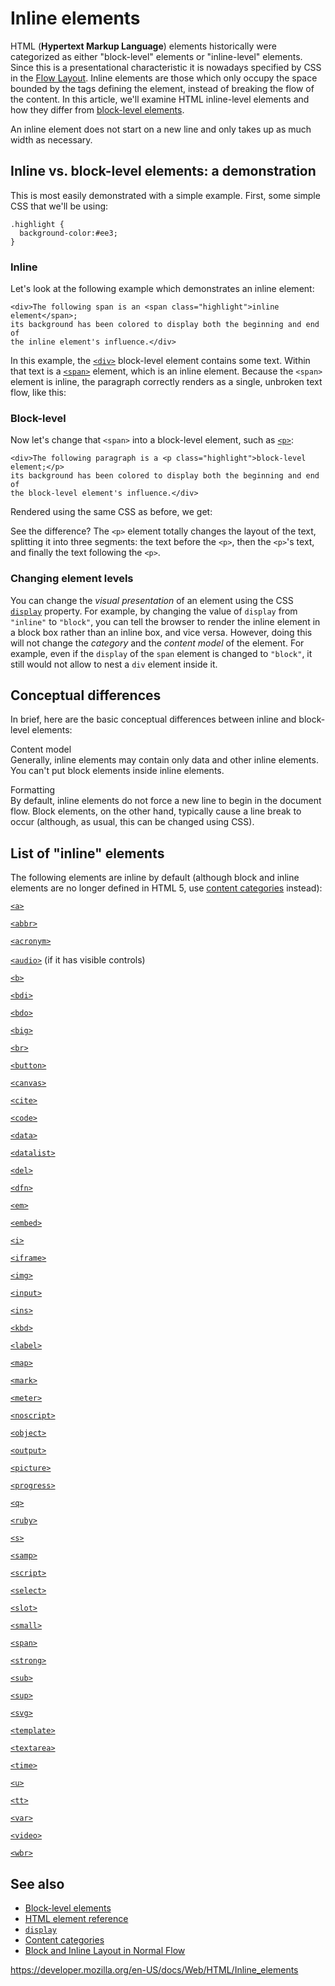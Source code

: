 Inline elements
===============

HTML (**Hypertext Markup Language**) elements historically were categorized as either "block-level" elements or "inline-level" elements. Since this is a presentational characteristic it is nowadays specified by CSS in the [Flow Layout](https://developer.mozilla.org/en-US/docs/Web/CSS/CSS_Flow_Layout). Inline elements are those which only occupy the space bounded by the tags defining the element, instead of breaking the flow of the content. In this article, we'll examine HTML inline-level elements and how they differ from [block-level elements](block-level_elements).

An inline element does not start on a new line and only takes up as much width as necessary.

Inline vs. block-level elements: a demonstration
------------------------------------------------

This is most easily demonstrated with a simple example. First, some simple CSS that we'll be using:

    .highlight {
      background-color:#ee3;
    }

### Inline

Let's look at the following example which demonstrates an inline element:

    <div>The following span is an <span class="highlight">inline element</span>;
    its background has been colored to display both the beginning and end of
    the inline element's influence.</div>

In this example, the [`<div>`](element/div) block-level element contains some text. Within that text is a [`<span>`](element/span) element, which is an inline element. Because the `<span>` element is inline, the paragraph correctly renders as a single, unbroken text flow, like this:

### Block-level

Now let's change that `<span>` into a block-level element, such as [`<p>`](element/p):

    <div>The following paragraph is a <p class="highlight">block-level element;</p>
    its background has been colored to display both the beginning and end of
    the block-level element's influence.</div>

Rendered using the same CSS as before, we get:

See the difference? The `<p>` element totally changes the layout of the text, splitting it into three segments: the text before the `<p>`, then the `<p>`'s text, and finally the text following the `<p>`.

### Changing element levels

You can change the *visual presentation* of an element using the CSS [`display`](https://developer.mozilla.org/en-US/docs/Web/CSS/display) property. For example, by changing the value of `display` from `"inline"` to `"block"`, you can tell the browser to render the inline element in a block box rather than an inline box, and vice versa. However, doing this will not change the *category* and the *content model* of the element. For example, even if the `display` of the `span` element is changed to `"block"`, it still would not allow to nest a `div` element inside it.

Conceptual differences
----------------------

In brief, here are the basic conceptual differences between inline and block-level elements:

Content model  
Generally, inline elements may contain only data and other inline elements. You can't put block elements inside inline elements.

Formatting  
By default, inline elements do not force a new line to begin in the document flow. Block elements, on the other hand, typically cause a line break to occur (although, as usual, this can be changed using CSS).

List of "inline" elements
-------------------------

The following elements are inline by default (although block and inline elements are no longer defined in HTML 5, use [content categories](https://developer.mozilla.org/en-US/docs/Web/Guide/HTML/Content_categories) instead):

[`<a>`](element/a)

[`<abbr>`](element/abbr)

[`<acronym>`](element/acronym)

[`<audio>`](element/audio) (if it has visible controls)

[`<b>`](element/b)

[`<bdi>`](element/bdi)

[`<bdo>`](element/bdo)

[`<big>`](element/big)

[`<br>`](element/br)

[`<button>`](element/button)

[`<canvas>`](element/canvas)

[`<cite>`](element/cite)

[`<code>`](element/code)

[`<data>`](element/data)

[`<datalist>`](element/datalist)

[`<del>`](element/del)

[`<dfn>`](element/dfn)

[`<em>`](element/em)

[`<embed>`](element/embed)

[`<i>`](element/i)

[`<iframe>`](element/iframe)

[`<img>`](element/img)

[`<input>`](element/input)

[`<ins>`](element/ins)

[`<kbd>`](element/kbd)

[`<label>`](element/label)

[`<map>`](element/map)

[`<mark>`](element/mark)

[`<meter>`](element/meter)

[`<noscript>`](element/noscript)

[`<object>`](element/object)

[`<output>`](element/output)

[`<picture>`](element/picture)

[`<progress>`](element/progress)

[`<q>`](element/q)

[`<ruby>`](element/ruby)

[`<s>`](element/s)

[`<samp>`](element/samp)

[`<script>`](element/script)

[`<select>`](element/select)

[`<slot>`](element/slot)

[`<small>`](element/small)

[`<span>`](element/span)

[`<strong>`](element/strong)

[`<sub>`](element/sub)

[`<sup>`](element/sup)

[`<svg>`](https://developer.mozilla.org/en-US/docs/Web/HTML/Element/svg)

[`<template>`](element/template)

[`<textarea>`](element/textarea)

[`<time>`](element/time)

[`<u>`](element/u)

[`<tt>`](element/tt)

[`<var>`](element/var)

[`<video>`](element/video)

[`<wbr>`](element/wbr)

See also
--------

-   [Block-level elements](block-level_elements)
-   [HTML element reference](element)
-   [`display`](https://developer.mozilla.org/en-US/docs/Web/CSS/display)
-   [Content categories](https://developer.mozilla.org/en-US/docs/Web/Guide/HTML/Content_categories)
-   [Block and Inline Layout in Normal Flow](https://developer.mozilla.org/en-US/docs/Web/CSS/CSS_Flow_Layout/Block_and_Inline_Layout_in_Normal_Flow)

<a href="https://developer.mozilla.org/en-US/docs/Web/HTML/Inline_elements" class="_attribution-link">https://developer.mozilla.org/en-US/docs/Web/HTML/Inline_elements</a>

